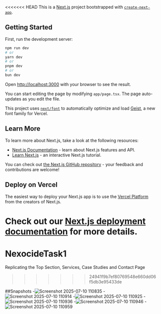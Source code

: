 <<<<<<< HEAD
This is a [Next.js](https://nextjs.org) project bootstrapped with [`create-next-app`](https://nextjs.org/docs/app/api-reference/cli/create-next-app).

## Getting Started

First, run the development server:

```bash
npm run dev
# or
yarn dev
# or
pnpm dev
# or
bun dev
```

Open [http://localhost:3000](http://localhost:3000) with your browser to see the result.

You can start editing the page by modifying `app/page.tsx`. The page auto-updates as you edit the file.

This project uses [`next/font`](https://nextjs.org/docs/app/building-your-application/optimizing/fonts) to automatically optimize and load [Geist](https://vercel.com/font), a new font family for Vercel.

## Learn More

To learn more about Next.js, take a look at the following resources:

- [Next.js Documentation](https://nextjs.org/docs) - learn about Next.js features and API.
- [Learn Next.js](https://nextjs.org/learn) - an interactive Next.js tutorial.

You can check out [the Next.js GitHub repository](https://github.com/vercel/next.js) - your feedback and contributions are welcome!

## Deploy on Vercel

The easiest way to deploy your Next.js app is to use the [Vercel Platform](https://vercel.com/new?utm_medium=default-template&filter=next.js&utm_source=create-next-app&utm_campaign=create-next-app-readme) from the creators of Next.js.

Check out our [Next.js deployment documentation](https://nextjs.org/docs/app/building-your-application/deploying) for more details.
=======
# NexocideTask1
Replicating the Top Section, Services, Case Studies  and Contact Page
>>>>>>> 24941f9b7ef80769548e660dd06f5db3e95433de


##Snapshots
-![Screenshot 2025-07-10 110835](https://github.com/user-attachments/assets/1119b172-6fae-47a6-969d-ec2a0fd97770)
-![Screenshot 2025-07-10 110914](https://github.com/user-attachments/assets/3e90dd09-23cf-47ed-988e-479b99031338)
-![Screenshot 2025-07-10 110925](https://github.com/user-attachments/assets/8a88eb4f-63f1-4961-807d-3ead8a907d21)
-![Screenshot 2025-07-10 110936](https://github.com/user-attachments/assets/038a45cf-7fa0-49e2-bfd0-381fe3807fbc)
-![Screenshot 2025-07-10 110946](https://github.com/user-attachments/assets/573bef68-2b51-4028-bd52-834fb4be4175)
-![Screenshot 2025-07-10 110959](https://github.com/user-attachments/assets/f46d6f2b-9866-49a3-88c0-055d4de0e597)
